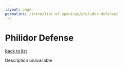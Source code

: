 ```yaml
---
layout: page
permalink: /intro/list_of_openings/philidor-defense/
---
```


# Philidor Defense

[back to list](../../intro/list_of_openings)

Description unavailable